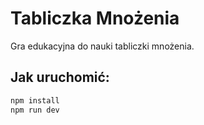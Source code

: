 # Tabliczka Mnożenia

Gra edukacyjna do nauki tabliczki mnożenia.

## Jak uruchomić:
```bash
npm install
npm run dev
```